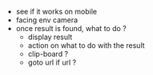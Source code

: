 - see if it works on mobile
- facing env camera
- once result is found, what to do ?
  - display result
  - action on what to do with the result
  - clip-board ?
  - goto url if url ?
